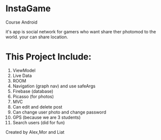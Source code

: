 # InstaGame

Course Android

it's app is social network for gamers who want share ther photomod
to the world.
your can share location.

# This Project Include:
1) ViewModel
2) Live Data
3) ROOM
4) Navigation (graph nav) and use safeArgs
5) Firebase (database)
6) Picasso (for photos)
7) MVC
8) Can edit and delete post
9) Can change user photo and change password
10) GPS (because we are 3 students)
11) Search users (did for fun)


Created by Alex,Mor and Liat
